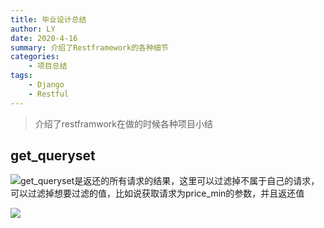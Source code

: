 ```yaml
---
title: 毕业设计总结
author: LY
date: 2020-4-16
summary: 介绍了Restframework的各种细节
categories:
    - 项目总结
tags:
    - Django
    - Restful
---
```


> 介绍了restframwork在做的时候各种项目小结

## get_queryset

![](https://txy-tc-ly-1256104767.cos.ap-guangzhou.myqcloud.com/20200416152030.png)get_queryset是返还的所有请求的结果，这里可以过滤掉不属于自己的请求，可以过滤掉想要过滤的值，比如说获取请求为price_min的参数，并且返还值

![](https://txy-tc-ly-1256104767.cos.ap-guangzhou.myqcloud.com/20200416154137.png)